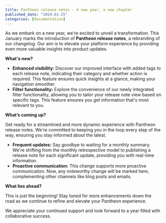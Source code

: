 ```yaml
---
title: Pantheon release notes - A new year, a new chapter
published_date: "2024-01-25"
categories: [documentation]
---
```


As we embark on a new year, we're excited to unveil a transformation. This January marks the introduction of **Pantheon release notes**, a rebranding of our changelog. Our aim is to elevate your platform experience by providing even more valuable insights into product updates.

**What's new?**
* **Enhanced visibility:** Discover our improved interface with added tags to each release note, indicating their category and whether action is required. This feature ensures quick insights at a glance, making your navigation smoother.
* **Filter functionality:** Explore the convenience of our newly integrated filter functionality, allowing you to tailor your release note view based on specific tags. This feature ensures you get information that's most relevant to you.

**What’s coming up?**

Get ready for a streamlined and more dynamic experience with Pantheon release notes. We're committed to keeping you in the loop every step of the way, ensuring you stay informed about the latest.

* **Frequent updates:** Say goodbye to waiting for a monthly summary. We're shifting from the monthly retrospective model to publishing a release note for each significant update, providing you with real-time information.
* **Proactive communication:** This change supports more proactive communication. Now, any noteworthy change will be marked here, complementing other channels like blog posts and emails.

**What lies ahead?**

This is just the beginning! Stay tuned for more enhancements down the road as we continue to refine and elevate your Pantheon experience.

We appreciate your continued support and look forward to a year filled with collaborative success.
